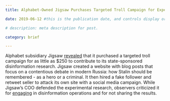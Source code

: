 ```yaml
---
title: Alphabet-Owned Jigsaw Purchases Targeted Troll Campaign for Experimental Study

date: 2019-06-12 #this is the publication date, and controls display order.

# description: meta description for post.

category: brief

---
```


Alphabet subsidiary Jigsaw [revealed][link] that it purchased a targeted troll campaign for as little as $250 to contribute to its state-sponsored disinformation research. Jigsaw created a website with blog posts that focus on a contentious debate in modern Russia: how Stalin should be remembered - as a hero or a criminal. It then hired a fake follower and retweet seller to attack its own site with a social media campaign. While Jigsaw’s COO defended the experimental research, observers criticized it for [engaging][link2] in disinformation operations and for not sharing the results.

[link]: https://www.wired.com/story/jigsaw-russia-disinformation-social-media-stalin-alphabet/?verso=true

[link2]: https://twitter.com/StenderWorld/status/1138830086675656704?s=15
